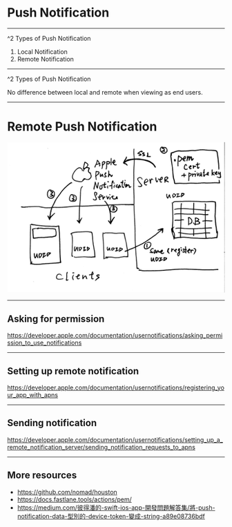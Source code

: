 # Push Notification

----

^2 Types of Push Notification

1. Local Notification
2. Remote Notification

----

^2 Types of Push Notification

No difference between local and remote when viewing as end users.

----

# Remote Push Notification

![](images/push-notification.jpg)

----

## Asking for permission

https://developer.apple.com/documentation/usernotifications/asking_permission_to_use_notifications

----

## Setting up remote notification

https://developer.apple.com/documentation/usernotifications/registering_your_app_with_apns

----

## Sending notification

https://developer.apple.com/documentation/usernotifications/setting_up_a_remote_notification_server/sending_notification_requests_to_apns

----

## More resources

- https://github.com/nomad/houston
- https://docs.fastlane.tools/actions/pem/
- https://medium.com/彼得潘的-swift-ios-app-開發問題解答集/將-push-notification-data-型別的-device-token-變成-string-a89e08736bdf
